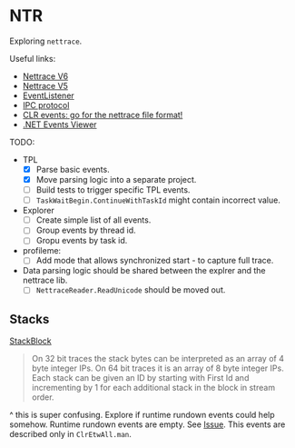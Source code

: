 # NTR

Exploring `nettrace`.

Useful links:
* [Nettrace V6](https://github.com/microsoft/perfview/blob/main/src/TraceEvent/EventPipe/NetTraceFormat.md)
* [Nettrace V5](https://github.com/microsoft/perfview/blob/main/src/TraceEvent/EventPipe/NetTraceFormat_v5.md)
* [EventListener](https://learn.microsoft.com/en-us/dotnet/api/system.diagnostics.tracing.eventlistener?view=net-9.0)
* [IPC protocol](https://github.com/dotnet/diagnostics/blob/main/documentation/design-docs/ipc-protocol.md)
* [CLR events: go for the nettrace file format!](https://chnasarre.medium.com/clr-events-go-for-the-nettrace-file-format-6b363364c2a3)
* [.NET Events Viewer](https://github.com/verdie-g/dotnet-events-viewer.git)

TODO:
- TPL
    - [x] Parse basic events.
    - [x] Move parsing logic into a separate project.
    - [ ] Build tests to trigger specific TPL events.
    - [ ] `TaskWaitBegin.ContinueWithTaskId` might contain incorrect value.
- Explorer
    - [ ] Create simple list of all events.
    - [ ] Group events by thread id.
    - [ ] Gropu events by task id.
- profileme:
    - [ ] Add mode that allows synchronized start - to capture full trace.
- Data parsing logic should be shared between the explrer and the nettrace lib.
    - [ ] `NettraceReader.ReadUnicode` should be moved out.

## Stacks

[StackBlock](https://github.com/microsoft/perfview/blob/main/src/TraceEvent/EventPipe/NetTraceFormat_v5.md#stackblock-object)
> On 32 bit traces the stack bytes can be interpreted as an array of 4 byte integer IPs. On 64 bit traces it is an array of 8 byte integer IPs. Each stack can be given an ID by starting with First Id and incrementing by 1 for each additional stack in the block in stream order.

^ this is super confusing. Explore if runtime rundown events could help somehow.
Runtime rundown events are empty. See [Issue](https://github.com/dotnet/runtime/issues/96365).
This events are described only in `ClrEtwAll.man`.
